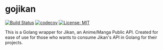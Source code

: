 # gojikan
[![Build Status](https://www.travis-ci.com/erizkiatama/gojikan.svg?branch=main)](https://www.travis-ci.com/erizkiatama/gojikan) [![codecov](https://codecov.io/gh/erizkiatama/gojikan/branch/main/graph/badge.svg?token=Q6CDU88A4D)](https://codecov.io/gh/erizkiatama/gojikan) [![License: MIT](https://img.shields.io/badge/License-MIT-yellow.svg)](https://opensource.org/licenses/MIT)

This is a Golang wrapper for Jikan, an Anime/Manga Public API. Created for ease of use for those who wants to consume Jikan's API in Golang for their projects.
